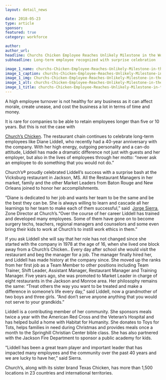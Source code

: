```yaml
---
layout: detail_news

date: 2018-05-23
type: article
sponsor:
featured: true
category: workforce        

author:  
author_url: 
headline: Churchs Chicken Employee Reaches Unlikely Milestone in the Workplace
subheadline: Long-term employee recognized with surprise celebration

image_1_name: churchs-Chicken-Employee-Reaches-Unlikely-Milestone-in-the-Workplace-27226
image_1_caption: churchs-Chicken-Employee-Reaches-Unlikely-Milestone-in-the-Workplace-27226
image_1_img: Churchs-Chicken-Employee-Reaches-Unlikely-Milestone-in-the-Workplace-27226.png
image_1_alt: churchs-Chicken-Employee-Reaches-Unlikely-Milestone-in-the-Workplace-27226
image_1_title: churchs-Chicken-Employee-Reaches-Unlikely-Milestone-in-the-Workplace-27226
---
```

	
A high employee turnover is not healthy for any business as it can affect morale, create unease, and cost the business a lot in terms of time and money.

<!--more-->It is rare for companies to be able to retain employees longer than five or 10 years. But this is not the case with&nbsp;
[Church&rsquo;s Chicken](http://www.churchs.com/). The restaurant chain continues to celebrate long-term employees like Diane Liddell, who recently had a 40-year anniversary with the company. With her high energy, outgoing personality and a can-do attitude, Liddell has made a dramatic difference not just with guests and her employer, but also in the lives of employees through her motto: &ldquo;never ask an employee to do something that you would not do.&rdquo;

Church&rsquo;s&reg;&nbsp;proudly celebrated Liddell&rsquo;s success with a surprise bash at the Vicksburg restaurant in Jackson, MS. All the Restaurant Managers in her market, family and the other Market Leaders from Baton Rouge and New Orleans joined to honor her accomplishments.

&ldquo;Diane is dedicated to her job and wants her team to be the same and be the best they can be. She is always willing to learn and cascade all her learnings to her team to make each of them successful,&rdquo; said&nbsp;
[Jorge Sierra](https://www.linkedin.com/in/jorge-sierra-692181a8), Zone Director at&nbsp;Church&rsquo;s.&ldquo;Over the course of her career Liddell has trained and developed many employees. Some of them have gone on to become surgery techs, teachers, regional managers and counselors and some even bring their kids to work at&nbsp;Church&rsquo;s&nbsp;to instill work ethics in them.&rdquo;

If you ask Liddell she will say that her role has not changed since she started with the company in 1978 at the age of 16, when she lived one block away from a&nbsp;Church&rsquo;s Chicken..&nbsp;Every day after school she would visit the restaurant and beg the manager for a job. The manager finally hired her, and Liddell has made history at the company since. She moved up the ranks from her first job as a Team Member to other positions including Team Trainer, Shift Leader, Assistant Manager, Restaurant Manager and Training Manager. Five years ago, she was promoted to Market Leader in charge of eight restaurants in the Jackson and Monroe area. Her philosophy remains the same: &ldquo;Treat others the way you want to be treated and make a difference in someone&rsquo;s life every day,&rdquo; said Liddell, now a grandmother of two boys and three girls. &ldquo;And don&rsquo;t serve anyone anything that you would not serve to your grandkids.&rdquo;

Liddell is a contributing member of her community. She sponsors meals twice a year with the American Red Cross and the Veteran&rsquo;s Hospital and has helped build a home with Habitat for Humanity. She donates to Toys for Tots, helps families in need during Christmas and provides meals once a month to the Springhill Christian Center bible class. She has also partnered with the Jackson Fire Department to sponsor a public academy for kids.

&ldquo;Liddell has been a great team player and important leader that has impacted many employees and the community over the past 40 years and we are lucky to have her,&rdquo; said Sierra.

Church&rsquo;s, along with its sister brand Texas Chicken, has more than 1,500 locations in 23 countries and international territories.